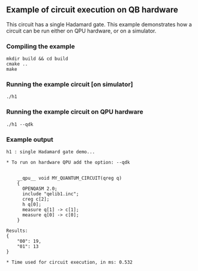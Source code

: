 ## Example of circuit execution on QB hardware
This circuit has a single Hadamard gate.  This example demonstrates how a circuit can be run either on QPU hardware, or on a simulator.

### Compiling the example
```
mkdir build && cd build
cmake ..
make

```

### Running the example circuit [on simulator]
```
./h1
```

### Running the example circuit on QPU hardware
```
./h1 --qdk
```

### Example output
```
h1 : single Hadamard gate demo...

* To run on hardware QPU add the option: --qdk


    __qpu__ void MY_QUANTUM_CIRCUIT(qreg q)
    {
      OPENQASM 2.0;
      include "qelib1.inc";
      creg c[2];
      h q[0];
      measure q[1] -> c[1];
      measure q[0] -> c[0];
    }

Results:
{
    "00": 19,
    "01": 13
}

* Time used for circuit execution, in ms: 0.532
```
